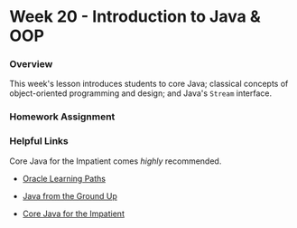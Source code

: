 # Week 20 - Introduction to Java & OOP

### Overview

This week's lesson introduces students to core Java; classical concepts of object-oriented programming and design; and Java's `Stream` interface.

### Homework Assignment


### Helpful Links

Core Java for the Impatient comes _highly_ recommended.

* [Oracle Learning Paths](https://docs.oracle.com/javase/tutorial/tutorialLearningPaths.html)

* [Java from the Ground Up](http://www.javaworld.com/article/2076075/learn-java/core-java-learn-java-from-the-ground-up.html)

* [Core Java for the Impatient](http://ptgmedia.pearsoncmg.com/images/9780321996329/samplepages/9780321996329.pdf)
